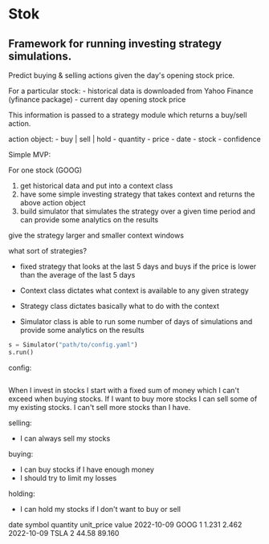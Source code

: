 # Stok

## Framework for running investing strategy simulations.

Predict buying & selling actions given the day's opening stock price.

For a particular stock:
    - historical data is downloaded from Yahoo Finance (yfinance package)
    - current day opening stock price

This information is passed to a strategy module which returns a buy/sell action.

action object:
    - buy | sell | hold
    - quantity
    - price
    - date
    - stock
    - confidence


Simple MVP:

For one stock (GOOG)
1. get historical data and put into a context class
2. have some simple investing strategy that takes context and returns the above action object
3. build simulator that simulates the strategy over a given time period and can provide some analytics on the results



give the strategy larger and smaller context windows


what sort of strategies?

- fixed strategy that looks at the last 5 days and buys if the price is lower than the average of the last 5 days



- Context class dictates what context is available to any given strategy
- Strategy class dictates basically what to do with the context
- Simulator class is able to run some number of days of simulations and provide some analytics on the results




```python
s = Simulator("path/to/config.yaml")
s.run()
```

config:
```yaml

```


When I invest in stocks I start with a fixed sum of money which I can't exceed when buying stocks. If I want to buy more stocks I can sell some of my existing stocks. I can't sell more stocks than I have.

selling:
- I can always sell my stocks


buying:
- I can buy stocks if I have enough money
- I should try to limit my losses


holding:
- I can hold my stocks if I don't want to buy or sell



date         symbol  quantity  unit_price  value
2022-10-09   GOOG    1         1.231       2.462
2022-10-09   TSLA    2         44.58       89.160
